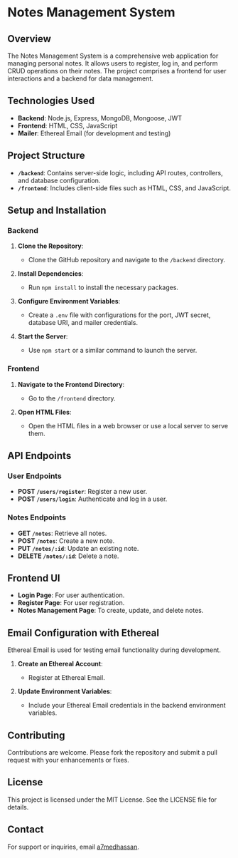 # Notes Management System

## Overview

The Notes Management System is a comprehensive web application for managing personal notes. It allows users to register, log in, and perform CRUD operations on their notes. The project comprises a frontend for user interactions and a backend for data management.

## Technologies Used

- **Backend**: Node.js, Express, MongoDB, Mongoose, JWT
- **Frontend**: HTML, CSS, JavaScript
- **Mailer**: Ethereal Email (for development and testing)

## Project Structure

- **`/backend`**: Contains server-side logic, including API routes, controllers, and database configuration.
- **`/frontend`**: Includes client-side files such as HTML, CSS, and JavaScript.

## Setup and Installation

### Backend

1. **Clone the Repository**:
   - Clone the GitHub repository and navigate to the `/backend` directory.

2. **Install Dependencies**:
   - Run `npm install` to install the necessary packages.

3. **Configure Environment Variables**:
   - Create a `.env` file with configurations for the port, JWT secret, database URI, and mailer credentials.

4. **Start the Server**:
   - Use `npm start` or a similar command to launch the server.

### Frontend

1. **Navigate to the Frontend Directory**:
   - Go to the `/frontend` directory.

2. **Open HTML Files**:
   - Open the HTML files in a web browser or use a local server to serve them.

## API Endpoints

### User Endpoints

- **POST `/users/register`**: Register a new user.
- **POST `/users/login`**: Authenticate and log in a user.

### Notes Endpoints

- **GET `/notes`**: Retrieve all notes.
- **POST `/notes`**: Create a new note.
- **PUT `/notes/:id`**: Update an existing note.
- **DELETE `/notes/:id`**: Delete a note.

## Frontend UI

- **Login Page**: For user authentication.
- **Register Page**: For user registration.
- **Notes Management Page**: To create, update, and delete notes.

## Email Configuration with Ethereal

Ethereal Email is used for testing email functionality during development.

1. **Create an Ethereal Account**:
   - Register at Ethereal Email.

2. **Update Environment Variables**:
   - Include your Ethereal Email credentials in the backend environment variables.

## Contributing

Contributions are welcome. Please fork the repository and submit a pull request with your enhancements or fixes.

## License

This project is licensed under the MIT License. See the LICENSE file for details.

## Contact

For support or inquiries, email [a7medhassan](mailto:assanamed@gmail.com).
